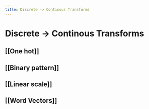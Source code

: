 ```yaml
---
title: Discrete -> Continous Transforms
---
```


# Discrete -> Continous Transforms

## [[One hot]]

## [[Binary pattern]]

## [[Linear scale]]

## [[Word Vectors]]
























